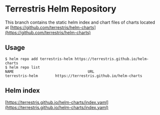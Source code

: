 # Terrestris Helm Repository

This branch contains the static helm index and chart files of charts located at [https://github.com/terrestris/helm-charts](https://github.com/terrestris/helm-charts)

## Usage

```shell
$ helm repo add terrestris-helm https://terrestris.github.io/helm-charts
$ helm repo list
NAME                                  URL
terrestris-helm        https://terrestris.github.io/helm-charts
```

## Helm index

[https://terrestris.github.io/helm-charts/index.yaml](https://terrestris.github.io/helm-charts/index.yaml)
